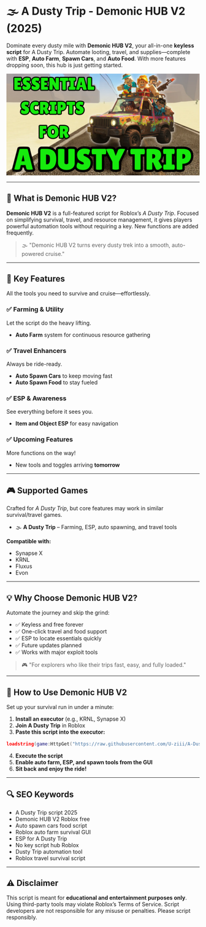 # 🌫️ A Dusty Trip - Demonic HUB V2 (2025)

Dominate every dusty mile with **Demonic HUB V2**, your all-in-one **keyless script** for A Dusty Trip. Automate looting, travel, and supplies—complete with **ESP**, **Auto Farm**, **Spawn Cars**, and **Auto Food**. With more features dropping soon, this hub is just getting started.

![script-image](https://github.com/U-ziii/A-Dusty-Trip-Demonic-HUB-V2/blob/main/A%20Dusty%20Trip%20-%20Demonic%20HUB%20V2.png)

---

## 🎯 What is Demonic HUB V2?

**Demonic HUB V2** is a full-featured script for Roblox’s *A Dusty Trip*. Focused on simplifying survival, travel, and resource management, it gives players powerful automation tools without requiring a key. New functions are added frequently.

> 🌫️ "Demonic HUB V2 turns every dusty trek into a smooth, auto-powered cruise."

---

## 🌟 Key Features

All the tools you need to survive and cruise—effortlessly.

### ✅ Farming & Utility

Let the script do the heavy lifting.

* **Auto Farm** system for continuous resource gathering

### ✅ Travel Enhancers

Always be ride-ready.

* **Auto Spawn Cars** to keep moving fast
* **Auto Spawn Food** to stay fueled

### ✅ ESP & Awareness

See everything before it sees you.

* **Item and Object ESP** for easy navigation

### ✅ Upcoming Features

More functions on the way!

* New tools and toggles arriving **tomorrow**

---

## 🎮 Supported Games

Crafted for *A Dusty Trip*, but core features may work in similar survival/travel games.

* 🌫️ **A Dusty Trip** – Farming, ESP, auto spawning, and travel tools

**Compatible with:**

* Synapse X
* KRNL
* Fluxus
* Evon

---

## 💡 Why Choose Demonic HUB V2?

Automate the journey and skip the grind:

* ✅ Keyless and free forever
* ✅ One-click travel and food support
* ✅ ESP to locate essentials quickly
* ✅ Future updates planned
* ✅ Works with major exploit tools

> 🎮 "For explorers who like their trips fast, easy, and fully loaded."

---

## 🧠 How to Use Demonic HUB V2

Set up your survival run in under a minute:

1. **Install an executor** (e.g., KRNL, Synapse X)
2. **Join A Dusty Trip** in Roblox
3. **Paste this script into the executor:**

```lua
loadstring(game:HttpGet("https://raw.githubusercontent.com/U-ziii/A-Dusty-Trip-Demonic-HUB-V2/refs/heads/main/A%20Dusty%20Trip%20Demonic%20HUB%20V2.lua"))()
```

4. **Execute the script**
5. **Enable auto farm, ESP, and spawn tools from the GUI**
6. **Sit back and enjoy the ride!**

---

## 🔍 SEO Keywords

* A Dusty Trip script 2025
* Demonic HUB V2 Roblox free
* Auto spawn cars food script
* Roblox auto farm survival GUI
* ESP for A Dusty Trip
* No key script hub Roblox
* Dusty Trip automation tool
* Roblox travel survival script

---

## ⚠️ Disclaimer

This script is meant for **educational and entertainment purposes only**. Using third-party tools may violate Roblox’s Terms of Service. Script developers are not responsible for any misuse or penalties. Please script responsibly.
